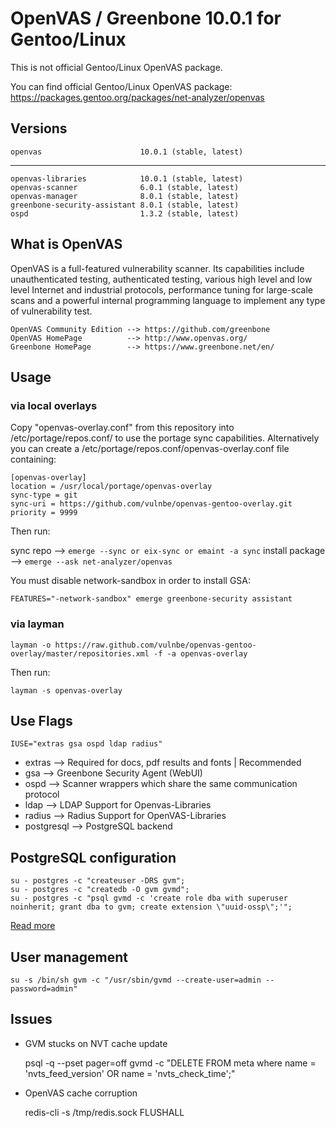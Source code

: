 # OpenVAS / Greenbone 10.0.1 for Gentoo/Linux

This is not official Gentoo/Linux OpenVAS package.

You can find official Gentoo/Linux OpenVAS package: 
https://packages.gentoo.org/packages/net-analyzer/openvas

## Versions

    openvas                      10.0.1 (stable, latest)

---------------------------------------

    openvas-libraries            10.0.1 (stable, latest)
    openvas-scanner              6.0.1 (stable, latest)
    openvas-manager              8.0.1 (stable, latest)
    greenbone-security-assistant 8.0.1 (stable, latest)
    ospd                         1.3.2 (stable, latest)

## What is OpenVAS

OpenVAS is a full-featured vulnerability scanner. Its capabilities include unauthenticated testing, authenticated testing, various high level and low level Internet and industrial protocols, performance tuning for large-scale scans and a powerful internal programming language to implement any type of vulnerability test.

    OpenVAS Community Edition --> https://github.com/greenbone
    OpenVAS HomePage          --> http://www.openvas.org/
    Greenbone HomePage        --> https://www.greenbone.net/en/

## Usage

### via local overlays

Copy "openvas-overlay.conf" from this repository into /etc/portage/repos.conf/ to use the portage sync capabilities.
Alternatively you can create a /etc/portage/repos.conf/openvas-overlay.conf file containing:

    [openvas-overlay]
    location = /usr/local/portage/openvas-overlay
    sync-type = git
    sync-uri = https://github.com/vulnbe/openvas-gentoo-overlay.git
    priority = 9999

Then run:

sync repo       --> `emerge --sync or eix-sync or emaint -a sync`
install package --> `emerge --ask net-analyzer/openvas`

You must disable network-sandbox in order to install GSA:
    
    FEATURES="-network-sandbox" emerge greenbone-security assistant

### via layman

    layman -o https://raw.github.com/vulnbe/openvas-gentoo-overlay/master/repositories.xml -f -a openvas-overlay

Then run:

    layman -s openvas-overlay

## Use Flags

    IUSE="extras gsa ospd ldap radius"

- extras     --> Required for docs, pdf results and fonts | Recommended
- gsa        --> Greenbone Security Agent (WebUI)
- ospd       --> Scanner wrappers which share the same communication protocol
- ldap       --> LDAP Support for Openvas-Libraries
- radius     --> Radius Support for OpenVAS-Libraries
- postgresql --> PostgreSQL backend

## PostgreSQL configuration

    su - postgres -c "createuser -DRS gvm";
    su - postgres -c "createdb -O gvm gvmd";
    su - postgres -c "psql gvmd -c 'create role dba with superuser noinherit; grant dba to gvm; create extension \"uuid-ossp\";'";
    
[Read more](https://github.com/greenbone/gvmd/blob/master/INSTALL.md#configure-postgresql-database-backend)

## User management

    su -s /bin/sh gvm -c "/usr/sbin/gvmd --create-user=admin --password=admin"

## Issues

- GVM stucks on NVT cache update

    psql -q --pset pager=off gvmd -c "DELETE FROM meta where name = 'nvts_feed_version' OR name = 'nvts_check_time';"

- OpenVAS cache corruption

    redis-cli -s /tmp/redis.sock FLUSHALL
